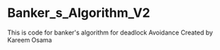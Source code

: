 # Banker_s_Algorithm_V2
This is code for banker's algorithm for deadlock Avoidance Created by Kareem Osama

